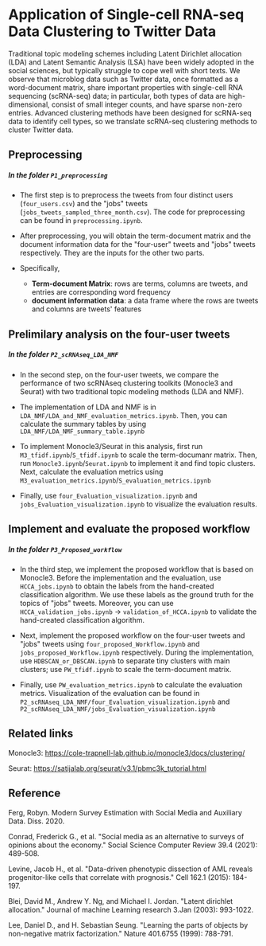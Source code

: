 # Application of Single-cell RNA-seq Data Clustering to Twitter Data

Traditional topic modeling schemes including Latent Dirichlet allocation (LDA) and Latent Semantic Analysis (LSA) have been widely adopted in the social sciences, but typically struggle to cope well with short texts. We observe that microblog data such as Twitter data, once formatted as a word-document matrix, share important properties with single-cell RNA sequencing (scRNA-seq) data; in particular, both types of data are high-dimensional, consist of small integer counts, and have sparse non-zero entries. Advanced clustering methods have been designed for scRNA-seq data to identify cell types, so we translate scRNA-seq clustering methods to cluster Twitter data.

## Preprocessing 
##### In the folder `P1_preprocessing`
* The first step is to preprocess the tweets from four distinct users (`four_users.csv`) and the "jobs" tweets (`jobs_tweets_sampled_three_month.csv`). The code for preprocessing can be found in `preprocessing.ipynb`. 

* After preprocessing, you will obtain the term-document matrix and the document information data for the "four-user" tweets and "jobs" tweets respectively. They are the inputs for the other two parts. 

* Specifically,
  - **Term-document Matrix**: rows are terms, columns are tweets, and entries are corresponding word frequency
  - **document information data**: a data frame where the rows are tweets and columns are tweets' features

## Prelimilary analysis on the four-user tweets
##### In the folder `P2_scRNAseq_LDA_NMF`
* In the second step, on the four-user tweets, we compare the performance of two scRNAseq clustering toolkits (Monocle3 and Seurat) with two traditional topic modeling methods (LDA and NMF). 

* The implementation of LDA and NMF is in `LDA_NMF/LDA_and_NMF_evaluation_metrics.ipynb`. Then, you can calculate the summary tables by using `LDA_NMF/LDA_NMF_summary_table.ipynb`

* To implement Monocle3/Seurat in this analysis, first run `M3_tfidf.ipynb`/`S_tfidf.ipynb` to scale the term-documanr matrix. Then, run `Monocle3.ipynb`/`Seurat.ipynb` to implement it and find topic clusters. Next, calculate the evaluation metrics using `M3_evaluation_metrics.ipynb`/`S_evaluation_metrics.ipynb`

* Finally, use `four_Evaluation_visualization.ipynb` and `jobs_Evaluation_visualization.ipynb` to visualize the evaluation results. 

## Implement and evaluate the proposed workflow
##### In the folder `P3_Proposed_workflow`
* In the third step, we implement the proposed workflow that is based on Monocle3. Before the implementation and the evaluation, use `HCCA_jobs.ipynb` to obtain the labels from the hand-created classification algorithm. We use these labels as the ground truth for the topics of "jobs" tweets. Moreover, you can use `HCCA_validation_jobs.ipynb` -> `validation_of_HCCA.ipynb` to validate the hand-created classification algorithm. 

* Next, implement the proposed workflow on the four-user tweets and "jobs" tweets using `four_proposed_Workflow.ipynb` and `jobs_proposed_Workflow.ipynb` respectively. During the implementation, use `HDBSCAN_or_DBSCAN.ipynb` to separate tiny clusters with main clusters; use `PW_tfidf.ipynb` to scale the term-document matrix. 

* Finally, use `PW_evaluation_metrics.ipynb` to calculate the evaluation metrics. Visualization of the evaluation can be found in `P2_scRNAseq_LDA_NMF/four_Evaluation_visualization.ipynb` and `P2_scRNAseq_LDA_NMF/jobs_Evaluation_visualization.ipynb`

## Related links

Monocle3: https://cole-trapnell-lab.github.io/monocle3/docs/clustering/

Seurat: https://satijalab.org/seurat/v3.1/pbmc3k_tutorial.html

## Reference 
Ferg, Robyn. Modern Survey Estimation with Social Media and Auxiliary Data. Diss. 2020.

Conrad, Frederick G., et al. "Social media as an alternative to surveys of opinions about the economy." Social Science Computer Review 39.4 (2021): 489-508.

Levine, Jacob H., et al. "Data-driven phenotypic dissection of AML reveals progenitor-like cells that correlate with prognosis." Cell 162.1 (2015): 184-197.

Blei, David M., Andrew Y. Ng, and Michael I. Jordan. "Latent dirichlet allocation." Journal of machine Learning research 3.Jan (2003): 993-1022.

Lee, Daniel D., and H. Sebastian Seung. "Learning the parts of objects by non-negative matrix factorization." Nature 401.6755 (1999): 788-791.




